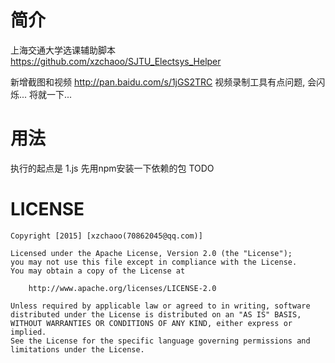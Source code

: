 # 简介 #
上海交通大学选课辅助脚本
https://github.com/xzchaoo/SJTU_Electsys_Helper

新增截图和视频
http://pan.baidu.com/s/1jGS2TRC
视频录制工具有点问题, 会闪烁... 将就一下...

# 用法 #
执行的起点是 1.js
先用npm安装一下依赖的包
TODO

# LICENSE #
```
Copyright [2015] [xzchaoo(70862045@qq.com)]

Licensed under the Apache License, Version 2.0 (the "License");
you may not use this file except in compliance with the License.
You may obtain a copy of the License at

    http://www.apache.org/licenses/LICENSE-2.0

Unless required by applicable law or agreed to in writing, software
distributed under the License is distributed on an "AS IS" BASIS,
WITHOUT WARRANTIES OR CONDITIONS OF ANY KIND, either express or implied.
See the License for the specific language governing permissions and
limitations under the License.
```